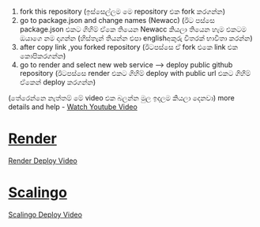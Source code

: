 1. fork this repository (ඉස්සෙල්ලම මෙ repository එක fork කරගන්න)
2. go to package.json and change names (Newacc) (ඊට පස්සෙ package.json එකට ගිහිම් ඒකෙ තියෙන Newacc කියලා තියෙන හැම එකටම ඔයාගෙ නම දාගන්න (හිස්තැන් තියන්න එපා englishඅකුරු විතරක් භාවිතා කරන්න)
3. after copy link ,you forked repository (ඊටපස්සෙ ඒ fork එකෙ link එක කොපිකරගන්න)
4. go to render and select new web service --> deploy public github repository  (ඊටපස්සෙ render එකට ගිහිම් deploy with public url එකට ගිහිම් ඒකෙන් deploy කරගන්න)

(තේරෙන්නෙ නැත්තම් මේ video එක බලන්න මුල ඉදලම කියලා දෙනවා) 
more details and help - [Watch Youtube Video](https://youtu.be/sYzRaR1yF98)


# [Render](https://render.com)  
[Render Deploy Video](https://youtu.be/sYzRaR1yF98) 

# [Scalingo](https://scalingo.com)   
[Scalingo Deploy Video](example.com)

